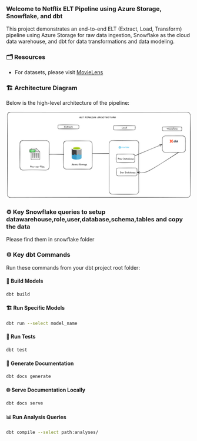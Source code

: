 
### Welcome to Netflix ELT Pipeline using Azure Storage, Snowflake, and dbt

This project demonstrates an end-to-end ELT (Extract, Load, Transform) pipeline using Azure Storage for raw data ingestion, Snowflake as the cloud data warehouse, and dbt for data transformations and data modeling.


### 🗂️ Resources

- For datasets, please visit [MovieLens](https://grouplens.org/datasets/movielens/20m/)


### 🏗️ Architecture Diagram

Below is the high-level architecture of the pipeline:

![Architecture Diagram](./assets/architecture.png)


### ⚙️ Key Snowflake queries to setup datawarehouse,role,user,database,schema,tables and copy the data
Please find them in snowflake folder

### ⚙️ Key dbt Commands

Run these commands from your dbt project root folder:

#### 🔨 Build Models
```bash
dbt build
````

#### 🏗️ Run Specific Models

```bash
dbt run --select model_name
```

#### 🧪 Run Tests

```bash
dbt test
```

#### 📄 Generate Documentation

```bash
dbt docs generate
```

#### 🌐 Serve Documentation Locally

```bash
dbt docs serve
```

#### 📊 Run Analysis Queries

```bash
dbt compile --select path:analyses/
```




